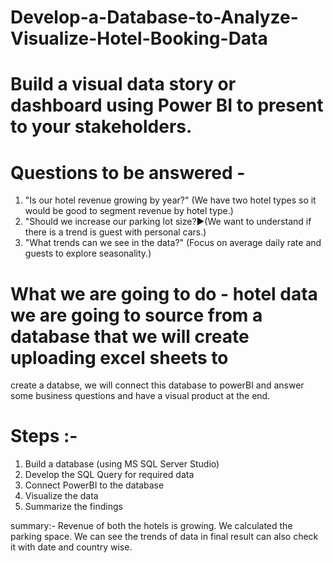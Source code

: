 # Develop-a-Database-to-Analyze-Visualize-Hotel-Booking-Data


# Build a visual data story or dashboard using Power BI to present to your stakeholders.

# Questions to be answered -
1. "Is our hotel revenue growing by year?" (We have two hotel types so it would be good to segment revenue by hotel type.)
2. "Should we increase our parking lot size?►(We want to understand if there is a trend is guest with personal cars.)
3. "What trends can we see in the data?" (Focus on average daily rate and guests to explore seasonality.)

# What we are going to do - hotel data we are going to source from a database that we will create uploading excel sheets to
  create a databse, we will connect this database to powerBI and answer some business questions and have a visual product at the end.

# Steps :-
1. Build a database (using MS SQL Server Studio) 
2. Develop the SQL Query for required data
3. Connect PowerBI to the database
4. Visualize the data
5. Summarize the findings

summary:- Revenue of both the hotels is growing. We calculated the parking space. We can see the trends of data in final result can also check it with date and 
          country wise.
